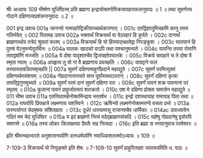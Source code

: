 श्रीः
अध्यायः 109
भीष्मेण युधिष्ठिरम् प्रति ब्रह्मणा इन्द्रायोक्तगोविक्रयापहारफलानुवादः ॥ 1 ॥ तथा सुवर्णस्य गोदाने दक्षिणात्वप्रशंसनानुवादः ॥ 2 ॥

001	इन्द्र उवाच 
001a	जानन्यो गामपहरेद्विक्रीयाच्चार्थकारणात् ।
001c	एतद्विज्ञातुमिच्छामि कानु तस्य गतिर्भवेत् ॥
002	पितामह उवाच 
002a	भक्तार्थं विक्रयार्थं वा येऽपहारं हि कुर्वते ।
002c	दानार्थं ब्राह्मणार्थाय तत्रेदं श्रूयतां फलम् ॥
003a	विक्रयार्थं हि यो हिंस्याद्भक्षयेद्वा निरङ्कुशः ।
003c	घातयानं हि पुरुषं येऽनुमन्येयुरर्थिनः ॥
004a	घातकः खादको वाऽपि तथा यश्चानुमन्यते ।
004c	यावन्ति तस्या रोमाणि तावद्वर्षाणि मज्जति ॥
005a	ये दोषा यादृशाश्चैव द्विजयज्ञोपघातके ।
005c	विक्रये चापहारे च ते दोषा वै स्मृता गवाम् ॥
006a	अपहृत्य तु यो गां वै ब्राह्मणाय प्रयच्छति ।
006c	यावद्दाने फलं तस्यास्तावन्निरयमृच्छति ||
007a	सुवर्णं दक्षिणामाहुर्गोप्रदाने महाद्युते ।
007c	सुवर्णं परमित्युक्तं दक्षिणार्थमसंशयम् ॥
008a	गोप्रदानात्तारयते सप्त पूर्वांस्तथाऽपरान् ।
008c	सुवर्णं दक्षिणां कृत्वा तावद्द्विगुणमुच्यते ॥
009a	सुवर्णं परमं दानं सुवर्णं दक्षिणा परा ।
009c	सुवर्णं पावनं शक्र पावनानां परं स्मृतम् ॥
010a	कुलानां पावनं प्राहुर्जातरूपं शतक्रतो ।
010c	एषा मे दक्षिणा प्रोक्ता समासेन महाद्युते ॥
011	भीष्म उवाच 
011a	एतत्पितामहेनोक्तमिन्द्राय भरतर्षभ ।
011c	इन्द्रो दशरथायाह रामायाह पिता तथा ॥
012a	राघवोपि प्रियभ्रात्रे लक्ष्मणाय यशस्विने ।
012c	ऋषिभ्यो लक्ष्मणेनोक्तमरण्ये वसता प्रभो ॥
013a	पारम्पर्यागतं चेदमृषयः संशितव्रताः ।
013c	दुर्धरं धारयामासू राजानश्चैव धार्मिकाः ॥
014ac	उपाध्यायेन गदितं मम चेदं युधिष्ठिर ॥
015a	य इदं ब्राह्मणो नित्यं वदेद्ब्राह्मणसंसदि ।
015c	यज्ञेषु गोप्रदानेषु द्वयोरपि समागमे ॥
016a	तस्य लोकाः किलाक्षय्या दैवतैः सह नित्यदा ।
016c	इति ब्रह्मा स भगवानुवाच परमेश्वरः ॥ 

इति श्रीमन्महाभारते अनुशासनपर्वणि दानधर्मपर्वणि नवाधिकशततमोऽध्यायः ॥ 109 ॥

7-109-3 विक्रयार्थं यो नियुङ्क्ते इति शेषः ॥ 7-109-10 सुवर्णं प्राहुरित्यज्ञा जातरूपमिति ध. पाठः ॥
